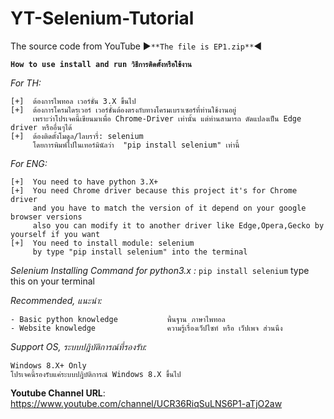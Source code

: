 # YT-Selenium-Tutorial
The source code from YouTube  ►`**The file is EP1.zip**`◄

**`How to use install and run
วิธีการติดตั้งหรือใช้งาน`**

*For TH:*

    [+]  ต้องการไพทอล เวอร์ชั่น 3.X ขึ้นไป
    [+]  ต้องการโครมไดรเวอร์ เวอร์ชั่นต้องตรงกับทางโครมเบราเซอร์ที่ท่านใช้งานอยู่
         เพราะว่าโปรเจคนี้เขียนมาเพื่อ Chrome-Driver เท่านั้น แต่ท่านสามารถ ดัดแปลงเป็น Edge driver หรืออื่นๆได้
    [+]  ต้องติดตั้งโมดูล/ไลบรารี่: selenium
         โดยการพิมพ์ไปในเทอร์มินัลว่า  "pip install selenium" เท่านี้

*For ENG:*

    [+]  You need to have python 3.X+
    [+]  You need Chrome driver because this project it's for Chrome driver
         and you have to match the version of it depend on your google browser versions
         also you can modify it to another driver like Edge,Opera,Gecko by yourself if you want
    [+]  You need to install module: selenium
         by type "pip install selenium" into the terminal

*Selenium Installing Command for python3.x :*
`pip install selenium` type this on your terminal

*Recommended, แนะนำ:*

    - Basic python knowledge           พื้นฐาน ภาษาไพทอล
    - Website knowledge                ความรู้เรื่องเว็ปไซท์ หรือ เว็ปเพจ ส่วนนึง


*Support OS, ระบบปฎิบัติการณ์ที่รองรับ:*

    Windows 8.X+ Only
    โปรเจคนี้รองรับแค่ระบบปฎิบัติการณ์ Windows 8.X ขึ้นไป


**Youtube Channel URL**: https://www.youtube.com/channel/UCR36RiqSuLNS6P1-aTjO2aw
